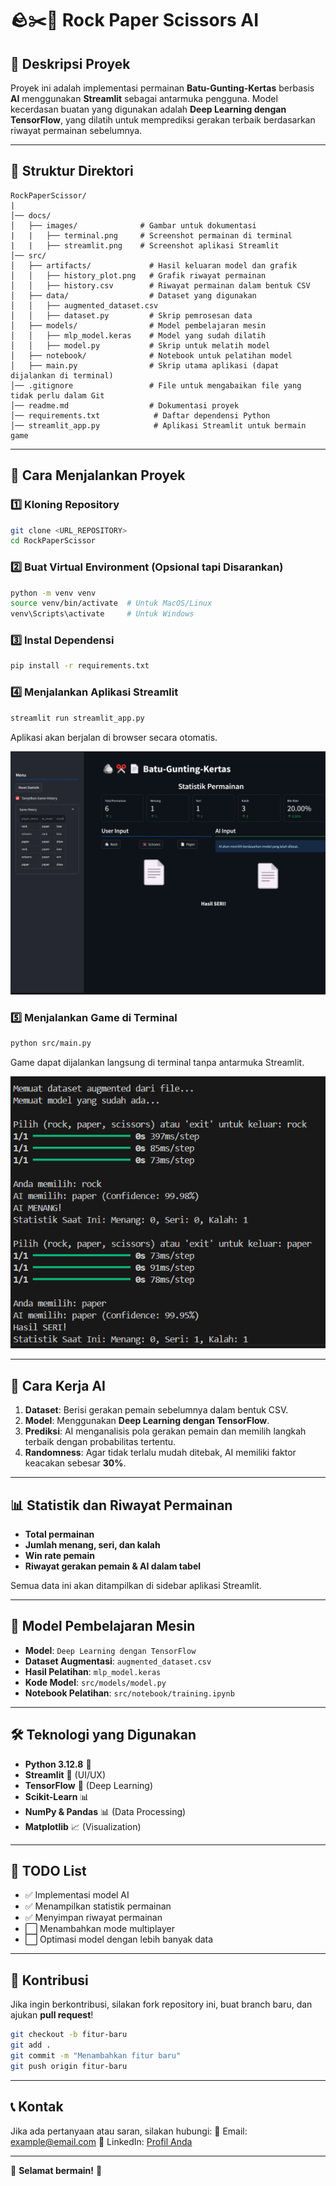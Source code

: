 # 🪨✂️📝 Rock Paper Scissors AI

## 📌 Deskripsi Proyek
Proyek ini adalah implementasi permainan **Batu-Gunting-Kertas** berbasis **AI** menggunakan **Streamlit** sebagai antarmuka pengguna. Model kecerdasan buatan yang digunakan adalah **Deep Learning dengan TensorFlow**, yang dilatih untuk memprediksi gerakan terbaik berdasarkan riwayat permainan sebelumnya.

---

## 💒 Struktur Direktori
```
RockPaperScissor/
|
│── docs/
│   ├── images/              # Gambar untuk dokumentasi
|   |   ├── terminal.png     # Screenshot permainan di terminal
|   |   ├── streamlit.png    # Screenshot aplikasi Streamlit
│── src/
│   ├── artifacts/             # Hasil keluaran model dan grafik
│   │   ├── history_plot.png   # Grafik riwayat permainan
│   │   ├── history.csv        # Riwayat permainan dalam bentuk CSV
│   ├── data/                  # Dataset yang digunakan
│   │   ├── augmented_dataset.csv
│   │   ├── dataset.py         # Skrip pemrosesan data
│   ├── models/                # Model pembelajaran mesin
│   │   ├── mlp_model.keras    # Model yang sudah dilatih
│   │   ├── model.py           # Skrip untuk melatih model
│   ├── notebook/              # Notebook untuk pelatihan model
│   ├── main.py                # Skrip utama aplikasi (dapat dijalankan di terminal)
│── .gitignore                 # File untuk mengabaikan file yang tidak perlu dalam Git
│── readme.md                  # Dokumentasi proyek
│── requirements.txt            # Daftar dependensi Python
│── streamlit_app.py            # Aplikasi Streamlit untuk bermain game
```

---

## 🚀 Cara Menjalankan Proyek

### 1️⃣ **Kloning Repository**
```sh
git clone <URL_REPOSITORY>
cd RockPaperScissor
```

### 2️⃣ **Buat Virtual Environment (Opsional tapi Disarankan)**
```sh
python -m venv venv
source venv/bin/activate  # Untuk MacOS/Linux
venv\Scripts\activate     # Untuk Windows
```

### 3️⃣ **Instal Dependensi**
```sh
pip install -r requirements.txt
```

### 4️⃣ **Menjalankan Aplikasi Streamlit**
```sh
streamlit run streamlit_app.py
```
Aplikasi akan berjalan di browser secara otomatis.

![Aplikasi Streamlit](docs/images/streamlit.png)


### 5️⃣ **Menjalankan Game di Terminal**
```sh
python src/main.py
```
Game dapat dijalankan langsung di terminal tanpa antarmuka Streamlit.

![Permainan di Terminal](docs/images/terminal.png)

---

## 🧠 Cara Kerja AI
1. **Dataset**: Berisi gerakan pemain sebelumnya dalam bentuk CSV.
2. **Model**: Menggunakan **Deep Learning dengan TensorFlow**.
3. **Prediksi**: AI menganalisis pola gerakan pemain dan memilih langkah terbaik dengan probabilitas tertentu.
4. **Randomness**: Agar tidak terlalu mudah ditebak, AI memiliki faktor keacakan sebesar **30%**.

---

## 📊 Statistik dan Riwayat Permainan
- **Total permainan**
- **Jumlah menang, seri, dan kalah**
- **Win rate pemain**
- **Riwayat gerakan pemain & AI dalam tabel**

Semua data ini akan ditampilkan di sidebar aplikasi Streamlit.

---

## 🤖 Model Pembelajaran Mesin
- **Model**: `Deep Learning dengan TensorFlow`
- **Dataset Augmentasi**: `augmented_dataset.csv`
- **Hasil Pelatihan**: `mlp_model.keras`
- **Kode Model**: `src/models/model.py`
- **Notebook Pelatihan**: `src/notebook/training.ipynb`

---

## 🛠️ Teknologi yang Digunakan
- **Python 3.12.8** 🐍
- **Streamlit** 🎨 (UI/UX)
- **TensorFlow** 🤖 (Deep Learning)
- **Scikit-Learn** 📊
- **NumPy & Pandas** 📊 (Data Processing)
- **Matplotlib** 📈 (Visualization)

---

## 📌 TODO List
- ✅ Implementasi model AI
- ✅ Menampilkan statistik permainan
- ✅ Menyimpan riwayat permainan
- ⬜ Menambahkan mode multiplayer
- ⬜ Optimasi model dengan lebih banyak data

---

## 🤝 Kontribusi
Jika ingin berkontribusi, silakan fork repository ini, buat branch baru, dan ajukan **pull request**!

```sh
git checkout -b fitur-baru
git add .
git commit -m "Menambahkan fitur baru"
git push origin fitur-baru
```

---

## 📞 Kontak
Jika ada pertanyaan atau saran, silakan hubungi:
💎 Email: example@email.com
🔗 LinkedIn: [Profil Anda](https://linkedin.com/in/example)

---

🌟 **Selamat bermain!** 🎉
